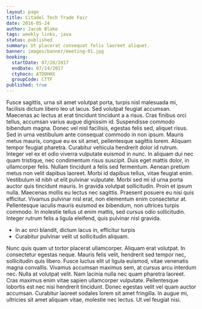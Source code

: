 ```yaml
---
layout: page
title: Citadel Tech Trade Fair
date: 2016-05-24
author: Jacob Blake
tags: weekly links, java
status: published
summary: Ut placerat consequat felis laoreet aliquet.
banner: images/banner/meeting-01.jpg
booking:
  startDate: 07/20/2017
  endDate: 07/24/2017
  ctyhocn: ATOOHHX
  groupCode: CTTF
published: true
---
```

Fusce sagittis, urna sit amet volutpat porta, turpis nisl malesuada mi, facilisis dictum libero leo ut lacus. Sed volutpat feugiat accumsan. Maecenas ac lectus at erat tincidunt tincidunt a a risus. Cras finibus orci tellus, accumsan varius augue dignissim id. Suspendisse commodo bibendum magna. Donec vel nisl facilisis, egestas felis sed, aliquet risus. Sed in urna vestibulum ante consequat commodo in non ipsum. Mauris metus mauris, congue eu ex sit amet, pellentesque sagittis lorem. Aliquam tempor feugiat pharetra. Curabitur vehicula hendrerit dolor id rutrum.
Integer vel ex et odio viverra vulputate euismod in nunc. In aliquam dui nec quam tristique, nec condimentum risus suscipit. Duis eget mattis dolor, in ullamcorper felis. Nullam tincidunt a felis sed fermentum. Aenean pretium metus non velit dapibus laoreet. Morbi id dapibus tellus, vitae feugiat enim. Vestibulum id nibh ut elit pulvinar vulputate. Morbi sed mi id urna porta auctor quis tincidunt mauris. In gravida volutpat sollicitudin. Proin et ipsum nulla. Maecenas mollis eu lectus nec sagittis. Praesent posuere eu nisi quis efficitur. Vivamus pulvinar nisl erat, non elementum enim consectetur at. Pellentesque iaculis mauris euismod ex bibendum, non ultrices turpis commodo. In molestie tellus ut enim mattis, sed cursus odio sollicitudin. Integer rutrum felis a ligula eleifend, quis pulvinar nisl gravida.

* In ac orci blandit, dictum lacus in, efficitur turpis
* Curabitur pulvinar velit ut sollicitudin aliquam.

Nunc quis quam ut tortor placerat ullamcorper. Aliquam erat volutpat. In consectetur egestas neque. Mauris felis velit, hendrerit sed tempor nec, sollicitudin quis libero. Fusce luctus elit ut ligula euismod, vitae venenatis magna convallis. Vivamus accumsan maximus sem, at cursus arcu interdum nec. Nulla at volutpat velit. Nam lacinia nulla nec quam pharetra laoreet. Cras maximus enim vitae sapien ullamcorper vulputate. Pellentesque lobortis est nec nisi hendrerit tincidunt. Donec egestas velit vel quam auctor accumsan. Curabitur laoreet sodales lorem sit amet fringilla. In augue mi, ultricies sit amet aliquam vitae, molestie nec lectus. Ut vel feugiat nisi.
